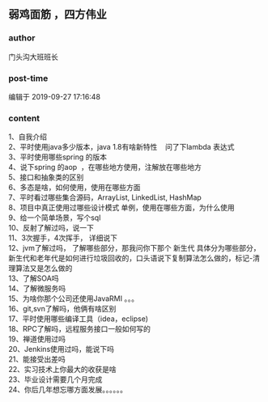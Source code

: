 ## 弱鸡面筋 ，四方伟业
### author 
门头沟大班班长
### post-time 

编辑于  2019-09-27 17:16:48
### content 
<div class="post-topic-des nc-post-content">
 <div>
  1、自我介绍
 </div>
 <div>
  2、平时使用java多少版本，java 1.8有啥新特性    问了下lambda 表达式
 </div>
 <div>
  3、平时使用哪些spring 的版本
 </div>
 <div>
  4、说下spring 的aop  ，在哪些地方使用，注解放在哪些地方
 </div>
 <div>
  5、接口和抽象类的区别
 </div>
 <div>
  6、多态是啥，如何使用，使用在哪些方面
 </div>
 <div>
  7、平时看过哪些集合源码，ArrayList, LinkedList, HashMap
 </div>
 <div>
  8、项目中真正使用过哪些设计模式 单例，使用在哪些方面，为什么使用
 </div>
 <div>
  9、给一个简单场景，写个sql
 </div>
 <div>
  10、反射了解过吗，说一下
 </div>
 <div>
  11、3次握手，4次挥手， 详细说下
 </div>
 <div>
  12、jvm了解过吗， 了解哪些部分，那我问你下那个 新生代 具体分为哪些部分，新生代和老年代是如何进行垃圾回收的，口头语说下复制算法怎么做的，标记-清理算法又是怎么做的
 </div>
 <div>
  13、了解SOA吗
 </div>
 <div>
  14、了解微服务吗
 </div>
 <div>
  15、为啥你那个公司还使用JavaRMI 。。。
 </div>
 <div>
  16、git,svn了解吗，他俩有啥区别
 </div>
 <div>
  17、平时使用哪些编译工具（idea，eclipse)
 </div>
 <div>
  18、RPC了解吗，远程服务接口一般如何写的
 </div>
 <div>
  19、禅道使用过吗
 </div>
 <div>
  20、Jenkins使用过吗，能说下吗
 </div>
 <div>
  21、能接受出差吗
 </div>
 <div>
  22、实习技术上你最大的收获是啥
 </div>
 <div>
  23、毕业设计需要几个月完成
 </div>
 <div>
  24、你后几年想忘哪方面发展。。。。。。
 </div>
</div>
